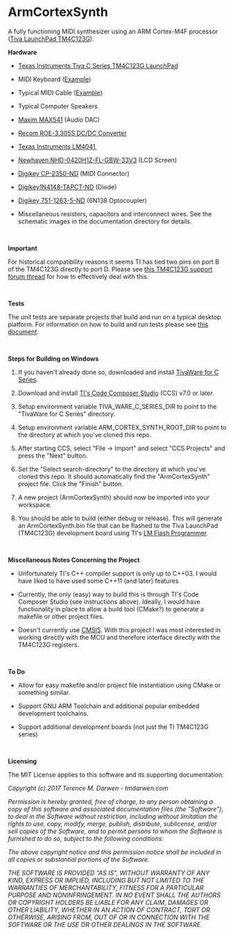 ArmCortexSynth
==============

A fully functioning MIDI synthesizer using an ARM Cortex-M4F processor ([Tiva LaunchPad TM4C123G](http://www.ti.com/tool/ek-tm4c123gxl)).  


**Hardware**

-   [Texas Instruments Tiva C Series TM4C123G LaunchPad](http://www.ti.com/tool/ek-tm4c123gxl)

-   MIDI Keyboard ([Example](https://www.youtube.com/watch?v=7zAPMpPD-n4))

-   Typical MIDI Cable
    ([Example](https://www.amazon.com/gp/product/B009GUP89S/ref=s9_acsd_topr_hd_bw_boEpr_c_x_2_w?pf_rd_m=ATVPDKIKX0DER&pf_rd_s=merchandised-search-4&pf_rd_r=1DZD7NG6RAR0H224K6TV&pf_rd_t=101&pf_rd_p=99ef2030-b386-50e5-bf67-36b72f770aed&pf_rd_i=11973431))

-   Typical Computer Speakers

-   [Maxim MAX541](https://datasheets.maximintegrated.com/en/ds/MAX541-MAX542.pdf) (Audio DAC)

-   [Recom ROE-3.305S DC/DC Converter](http://www.mouser.com/ds/2/468/ROE-766139.pdf)

-   [Texas Instruments LM4041 ](http://www.ti.com/lit/ds/symlink/lm4041c.pdf)

-   [Newhaven NHD-0420H1Z-FL-GBW-33V3](http://www.newhavendisplay.com/nhd0420h1zflgbw33v3-p-5163.html) (LCD Screen)

-   [Digikey CP-2350-ND](http://www.digikey.com/product-detail/en/SDS-50J/CP-2350-ND/97033) (MIDI Connector)

-   [Digikey1N4148-TAPCT-ND](http://www.digikey.com/product-detail/en/1N4148-TAP/1N4148-TAPCT-ND/3104296) (Diode)

-   [Digikey 751-1263-5-ND](http://www.digikey.com/product-detail/en/6N138/751-1263-5-ND/1731496) (6N138 Optocoupler)

-   Miscellaneous resistors, capacitors and interconnect wires. See the schematic images in the documentation directory for details.

 


**Important**

For historical compatibility reasons it seems TI has tied two pins on port B of the TM4C123G directly to port D.  Please see [this TM4C123G support forum thread](https://e2e.ti.com/support/microcontrollers/tiva_arm/f/908/t/605750) for how to effectively deal with this.

 


**Tests**

The unit tests are separate projects that build and run on a typical desktop platform.  For information on how to build and run tests please see [this document](Documentation/Tests.md).

 


**Steps for Building on Windows**

1.   If you haven't already done so, downloaded and install [TivaWare for C Series](http://www.ti.com/tool/sw-tm4c).

1.   Download and install [TI's Code Composer Studio](http://www.ti.com/tool/ccstudio) (CCS) v7.0 or later.

1.   Setup environment variable TIVA_WARE_C_SERIES_DIR to point to the "TivaWare for C Series" directory.

1.   Setup environment variable ARM_CORTEX_SYNTH_ROOT_DIR to point to the directory at which you've cloned this repo.

1.   After starting CCS, select "File -> Import" and select "CCS Projects" and press the "Next" button.

1.   Set the "Select search-directory" to the directory at which you've cloned this repo.  It should automatically find the "ArmCortexSynth" project file.  Click the "Finish" button.

1.   A new project (ArmCortexSynth) should now be imported into your workspace.

1.   You should be able to build (either debug or release).  This will generate an ArmCortexSynth.bin file that can be flashed to the Tiva LaunchPad (TM4C123G) development board using TI's [LM Flash Programmer](http://www.ti.com/tool/lmflashprogrammer).

 

**Miscellaneous Notes Concerning the Project**

-   Unfortunately TI's C++ compiler support is only up to C++03. I would have liked to have used some C++11 (and later) features

-   Currently, the only (easy) way to build this is through TI's Code Composer Studio (see instructions above).  Ideally, I would have functionality in place to allow a build tool (CMake?) to generate a makefile or other project files.

-   Doesn't currently use [CMSIS](https://developer.arm.com/embedded/cmsis).  With this project I was most interested in working directly with the MCU and therefore interface directly with the TM4C123G registers.

 

**To Do**

-   Allow for easy makefile and/or project file instantiation using CMake or something similar.

-   Support GNU ARM Toolchain and additional popular embedded development toolchains.

-   Support additional development boards (not just the TI TM4C123G series)

 

**Licensing**

The MIT License applies to this software and its supporting documentation:

*Copyright (c) 2017 Terence M. Darwen - tmdarwen.com*

*Permission is hereby granted, free of charge, to any person obtaining a copy of
this software and associated documentation files (the "Software"), to deal in
the Software without restriction, including without limitation the rights to
use, copy, modify, merge, publish, distribute, sublicense, and/or sell copies of
the Software, and to permit persons to whom the Software is furnished to do so,
subject to the following conditions:*

*The above copyright notice and this permission notice shall be included in all
copies or substantial portions of the Software.*

*THE SOFTWARE IS PROVIDED "AS IS", WITHOUT WARRANTY OF ANY KIND, EXPRESS OR
IMPLIED, INCLUDING BUT NOT LIMITED TO THE WARRANTIES OF MERCHANTABILITY, FITNESS
FOR A PARTICULAR PURPOSE AND NONINFRINGEMENT. IN NO EVENT SHALL THE AUTHORS OR
COPYRIGHT HOLDERS BE LIABLE FOR ANY CLAIM, DAMAGES OR OTHER LIABILITY, WHETHER
IN AN ACTION OF CONTRACT, TORT OR OTHERWISE, ARISING FROM, OUT OF OR IN
CONNECTION WITH THE SOFTWARE OR THE USE OR OTHER DEALINGS IN THE SOFTWARE.*
